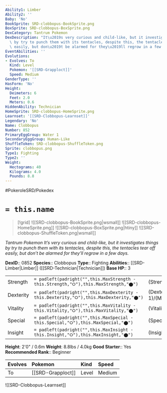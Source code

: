 ```yaml
---
Ability1: Limber
Ability2: ''
Baby: 'No'
BookSprite: SRD-clobbopus-BookSprite.png
BoxSprite: SRD-clobbopus-BoxSprite.png
DexCategory: Tantrum Pokemon
DexDescription: "It\u2019s very curious and child-like, but it investigates things\
  \ by try to punch them with its tentacles, despite this, the tentacles tear off\
  \ easily, but don\u2019t be alarmed for they\u2019ll regrow in a few days."
EventAbilities: ''
Evolutions:
- Evolves: To
  Kind: Level
  Pokemon: '[[SRD-Grapploct]]'
  Speed: Medium
GenderType: ''
HasForm: 'No'
Height:
  Deimeters: 6
  Feet: 2.0
  Meters: 0.6
HiddenAbility: Technician
HomeSprite: SRD-clobbopus-HomeSprite.png
Learnset: '[[SRD-Clobbopus-Learnset]]'
Legendary: 'No'
Name: Clobbopus
Number: 852
PrimaryEggGroup: Water 1
SecondaryEggGroup: Human-Like
ShuffleToken: SRD-clobbopus-ShuffleToken.png
Sprite: clobbopus.png
Type1: Fighting
Type2: ''
Weight:
  Hectograms: 40
  Kilograms: 4.0
  Pounds: 8.8
---
```


#PokeroleSRD/Pokedex

# `= this.name`

> [!grid]
> ![[SRD-clobbopus-BookSprite.png|wsmall]]
> ![[SRD-clobbopus-HomeSprite.png]]
> ![[SRD-clobbopus-BoxSprite.png|htiny]]
> ![[SRD-clobbopus-ShuffleToken.png|wsmall]]


*Tantrum Pokemon*
*It’s very curious and child-like, but it investigates things by try to punch them with its tentacles, despite this, the tentacles tear off easily, but don’t be alarmed for they’ll regrow in a few days.*

**DexID**:: 0852
**Species**:: Clobbopus
**Type**:: Fighting
**Abilities**:: [[SRD-Limber|Limber]] ([[SRD-Technician|Technician]])
**Base HP**:: 3

|           |                                                                                        |                                          |
| --------- | -------------------------------------------------------------------------------------- | ---------------------------------------- |
| Strength  | `= padleft(padright("",this.MaxStrength - this.Strength,"⭘"),this.MaxStrength,"⬤")`    | (Strength::2)/(MaxStrength::4)   |
| Dexterity | `= padleft(padright("",this.MaxDexterity - this.Dexterity,"⭘"),this.MaxDexterity,"⬤")` | (Dexterity:: 1)/(MaxDexterity::3) |
| Vitality  | `= padleft(padright("",this.MaxVitality - this.Vitality,"⭘"),this.MaxVitality,"⬤")`    | (Vitality::2)/(MaxVitality::4)   |
| Special   | `= padleft(padright("",this.MaxSpecial - this.Special,"⭘"),this.MaxSpecial,"⬤")`       | (Special::2)/(MaxSpecial::4)     |
| Insight   | `= padleft(padright("",this.MaxInsight - this.Insight,"⭘"),this.MaxInsight,"⬤")`       | (Insight::2)/(MaxInsight::4)     |

**Height**: 2'0" / 0.6m
**Weight**: 8.8lbs / 4.0kg
**Good Starter**:: Yes
**Recommended Rank**:: Beginner

| Evolves   | Pokemon           | Kind   | Speed   |
|:----------|:------------------|:-------|:--------|
| To        | [[SRD-Grapploct]] | Level  | Medium  |

![[SRD-Clobbopus-Learnset]]